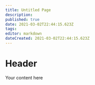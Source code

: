 ```yaml
---
title: Untitled Page
description: 
published: true
date: 2021-03-02T22:44:15.623Z
tags: 
editor: markdown
dateCreated: 2021-03-02T22:44:15.623Z
---
```


# Header
Your content here